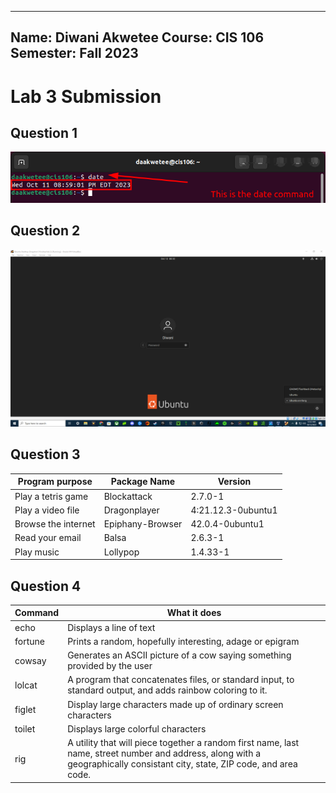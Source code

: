 ----
Name: Diwani Akwetee
Course: CIS 106
Semester: Fall 2023
----

# Lab 3 Submission 

## Question 1 
![q1.1](q1.1.png)

## Question 2
![q2](cis106lab3_q2.png)

## Question 3

| Program purpose     | Package Name     | Version            |
| ------------------- | ---------------- | ------------------ |
| Play a tetris game  | Blockattack      | 2.7.0-1            |
| Play a video file   | Dragonplayer     | 4:21.12.3-0ubuntu1 |
| Browse the internet | Epiphany-Browser | 42.0.4-0ubuntu1    |
| Read your email     | Balsa            | 2.6.3-1            |
| Play music          | Lollypop         | 1.4.33-1           |


## Question 4
| Command | What it does                                                                                                                                                                  |
| ------- | ----------------------------------------------------------------------------------------------------------------------------------------------------------------------------- |
| echo    | Displays a line of text                                                                                                                                                       |
| fortune | Prints a random, hopefully interesting, adage or epigram                                                                                                                      |
| cowsay  | Generates an ASCII picture of a cow saying something provided by the user                                                                                                     |
| lolcat  | A program that concatenates files, or standard input, to standard output, and adds rainbow coloring to it.                                                                   |
| figlet  | Display large characters made up of ordinary screen characters                                                                                                                |
| toilet  | Displays large colorful     characters                                                                                                                                        |
| rig     | A utility  that  will piece together a random first name, last name, street number and address, along with a geographically consistant city, state, ZIP code, and area code. |
